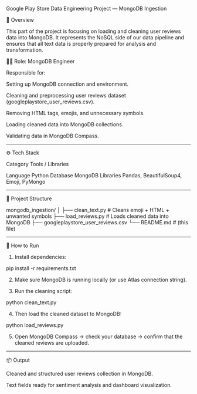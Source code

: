 Google Play Store Data Engineering Project — MongoDB Ingestion

📖 Overview

This part of the project is focusing on loading and cleaning user reviews data into MongoDB.
It represents the NoSQL side of our data pipeline and ensures that all text data is properly prepared for analysis and transformation.

👩‍💻 Role: MongoDB Engineer

Responsible for:

Setting up MongoDB connection and environment.

Cleaning and preprocessing user reviews dataset (googleplaystore_user_reviews.csv).

Removing HTML tags, emojis, and unnecessary symbols.

Loading cleaned data into MongoDB collections.

Validating data in MongoDB Compass.


---

⚙️ Tech Stack

Category	Tools / Libraries

Language	Python
Database	MongoDB
Libraries	Pandas, BeautifulSoup4, Emoji, PyMongo

---

🧰 Project Structure

mongodb_ingestion/
│
├── clean_text.py          # Cleans emoji + HTML + unwanted symbols
├── load_reviews.py        # Loads cleaned data into MongoDB
├── googleplaystore_user_reviews.csv
└── README.md              # (this file)


---

🚀 How to Run

1. Install dependencies:

pip install -r requirements.txt


2. Make sure MongoDB is running locally (or use Atlas connection string).


3. Run the cleaning script:

python clean_text.py


4. Then load the cleaned dataset to MongoDB:

python load_reviews.py


5. Open MongoDB Compass → check your database → confirm that the cleaned reviews are uploaded.




---

📦 Output

Cleaned and structured user reviews collection in MongoDB.

Text fields ready for sentiment analysis and dashboard visualization.
